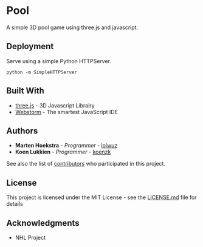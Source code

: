 # Pool

A simple 3D pool game using three.js and javascript.


## Deployment

Serve using a simple Python HTTPServer.
```
python -m SimpleHTTPServer
```

## Built With

* [three.js](https://threejs.org/) - 3D Javascript Librairy
* [Webstorm](https://www.jetbrains.com/webstorm/) - The smartest JavaScript IDE


## Authors

* **Marten Hoekstra** - *Programmer* - [lolwuz](https://github.com/lolwuz)
* **Koen Lukkien** - *Programmer* - [koenzk](https://github.com/koenzk)

See also the list of [contributors](https://github.com/lolwuz/Pool/contributors) who participated in this project.

## License

This project is licensed under the MIT License - see the [LICENSE.md](LICENSE.md) file for details

## Acknowledgments

* NHL Project
